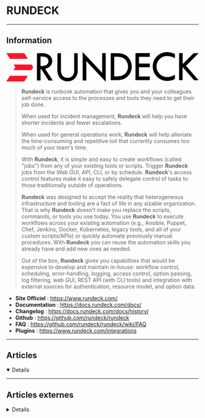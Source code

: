 # RUNDECK
----

## <i class="fa-solid fa-hashtag"></i> Information

![Logo](../../_media/apps/rundeck/rundeck.svg ':size=250 :no-zoom')


> <i class="fa-solid fa-quote-left"></i> **Rundeck** is runbook automation that gives you and your colleagues self-service access to the processes and tools they need to get their job done.
>
> When used for incident management, **Rundeck** will help you have shorter incidents and fewer escalations.
>
> When used for general operations work, **Rundeck** will help alleviate the time-consuming and repetitive toil that currently consumes too much of your team's time.
>
> With **Rundeck**, it is simple and easy to create workflows (called "jobs") from any of your existing tools or scripts. Trigger **Rundeck** jobs from the Web GUI, API, CLI, or by schedule. **Rundeck**'s access control features make it easy to safely delegate control of tasks to those traditionally outside of operations.
> 
> **Rundeck** was designed to accept the reality that heterogeneous infrastructure and tooling are a fact of life in any sizable organization. That is why **Rundeck** doesn't make you replace the scripts, commands, or tools you use today. You use **Rundeck** to execute workflows across your existing automation (e.g., Ansible, Puppet, Chef, Jenkins, Docker, Kubernetes, legacy tools, and all of your custom scripts/APIs) or quickly automate previously manual procedures. With **Rundeck** you can reuse the automation skills you already have and add new ones as needed.
>
> Out of the box, **Rundeck** gives you capabilities that would be expensive to develop and maintain in-house: workflow control, scheduling, error-handling, logging, access control, option passing, log filtering, web GUI, REST API (with CLI tools) and integration with external sources for authentication, resource model, and option data. <i class="fa-solid fa-quote-left fa-rotate-180"></i>


- <i class="fa-solid fa-globe"></i> **Site Officiel** : https://www.rundeck.com/
- <i class="fa-solid fa-book"></i> **Documentation** : https://docs.rundeck.com/docs/
- <i class="fa-solid fa-file-circle-question"></i> **Changelog** : https://docs.rundeck.com/docs/history/
- <i class="fa-brands fa-github"></i> **Github** : https://github.com/rundeck/rundeck
- <i class="far fa-question-circle"></i> **FAQ** : https://github.com/rundeck/rundeck/wiki/FAQ
- <i class="fas fa-tools"></i> **Plugins** : https://www.rundeck.com/integrations

---

## <i class="fa-regular fa-newspaper"></i> Articles

<details open>

</details>

---

## <i class="fa-solid fa-glasses"></i> Articles externes

<details>

- [Installation d'un logiciel d'automatisation de tâche serveurs Rundeck](https://www.ksh-linux.info/systeme/rundeck/installation)
- [Superviser vos jobs rundeck](https://journaldunadminlinux.fr/monitoring-superviser-vos-jobs-rundeck/)

</details>